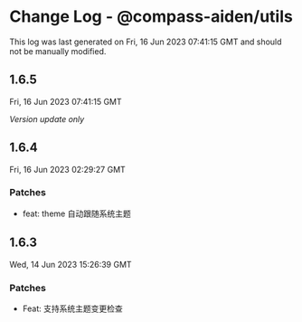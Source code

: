 # Change Log - @compass-aiden/utils

This log was last generated on Fri, 16 Jun 2023 07:41:15 GMT and should not be manually modified.

## 1.6.5

Fri, 16 Jun 2023 07:41:15 GMT

_Version update only_

## 1.6.4

Fri, 16 Jun 2023 02:29:27 GMT

### Patches

- feat: theme 自动跟随系统主题

## 1.6.3

Wed, 14 Jun 2023 15:26:39 GMT

### Patches

- Feat: 支持系统主题变更检查
